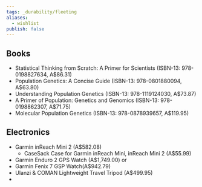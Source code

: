```yaml
---
tags: _durability/fleeting
aliases:
  - wishlist
publish: false
---
```


## Books
- Statistical Thinking from Scratch: A Primer for Scientists (ISBN-13: 978-0198827634, A$86.31)
- Population Genetics: A Concise Guide (ISBN-13: 978-0801880094, A$63.80)
- Understanding Population Genetics (ISBN-13: 978-1119124030, A$73.87)
- A Primer of Population: Genetics and Genomics (ISBN-13: 978-0198862307, A$71.75)
- Molecular Population Genetics (ISBN-13: 978-0878939657, A$119.95)

## Electronics
- Garmin inReach Mini 2 (A$582.08)
  - CaseSack Case for Garmin inReach Mini, inReach Mini 2 (A$55.99)
- Garmin Enduro 2 GPS Watch (A$1,749.00) or
- Garmin Fenix 7 GSP Watch(A$942.79)
- Ulanzi & COMAN Lightweight Travel Tripod (A$499.95)
- 